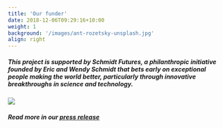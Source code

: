 ```yaml
---
title: 'Our funder'
date: 2018-12-06T09:29:16+10:00
weight: 1
background: '/images/ant-rozetsky-unsplash.jpg'
align: right
---
```


##### This project is supported by **Schmidt Futures**, a philanthropic initiative founded by Eric and Wendy Schmidt that bets early on exceptional people making the world better, particularly through innovative breakthroughs in science and technology.

![](/images/Schmidt-Futures-Logo-smaller.jpeg)

##### Read more in our **[press release](https://www.nyu.edu/about/news-publications/news/2021/march/international-collaboration-will-use-artificial-intelligence-to-.html)**
